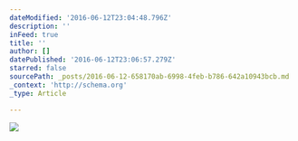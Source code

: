 ```yaml
---
dateModified: '2016-06-12T23:04:48.796Z'
description: ''
inFeed: true
title: ''
author: []
datePublished: '2016-06-12T23:06:57.279Z'
starred: false
sourcePath: _posts/2016-06-12-658170ab-6998-4feb-b786-642a10943bcb.md
_context: 'http://schema.org'
_type: Article

---
```

![](https://the-grid-user-content.s3-us-west-2.amazonaws.com/68427213-6e86-4935-abe0-459cb72463a1.jpg)